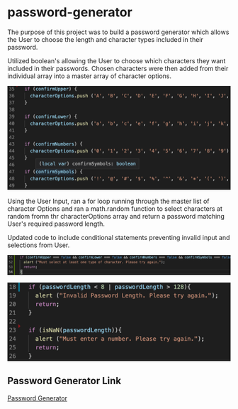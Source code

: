 # password-generator

The purpose of this project was to build a password generator which allows the User to choose the length and character types included in their password. 

Utilized boolean's allowing the User to choose which characters they want included in their passwords. Chosen characters were then added from their individual array into a master array of character options.

![character arrays](https://github.com/jkelly101/password-generator/blob/main/images/character-arrays.png)

Using the User Input, ran a for loop running through the master list of character Options and ran a math.random function to select characters at random fromn thr characterOptions array and return a password matching User's required password length.

Updated code to include conditional statements preventing invalid input and selections from User.

![validate characters](https://github.com/jkelly101/password-generator/blob/main/images/validate-characters.png)

![valid length](https://github.com/jkelly101/password-generator/blob/main/images/valid-length.png)

## Password Generator Link

[Password Generator](https://jkelly101.github.io/password-generator/)
